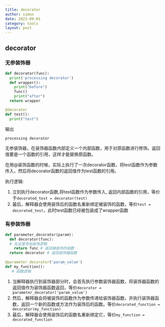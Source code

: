 ```yaml
---
title: decorator
author: simon
date: 2023-09-01
category: tools
layout: post
---
```


## decorator

### 无参装饰器

```python
def decorator(func):
  print('processing decorator')
  def wrapper():
    print("before")
    func()
    print("after")
  return wrapper

@decorator
def test():
  print("test")
```
输出
```
processing decorator
```

无参装饰器，在装饰器函数内部定义一个内部函数，用于对原函数进行修饰。返回值要是一个函数的引用，这样才能替换原函数。

在用@装饰函数的时候，实际上执行了一次decorator函数，将test函数作为参数传入，然后将decorator函数的返回值作为test函数的引用。

执行逻辑:

1. 立刻执行decorator函数,将test函数作为参数传入, 返回内部函数的引用，等价于`decorated_test = decorator(test)`
2. 最后，解释器会使用装饰后的函数名重新绑定被装饰的函数，等价`test = decorated_test`，此时test函数已经被包装成了wrapper函数

### 有参装饰器
```python
def parameter_decorator(param):
  def decorator(func):
  # 在这里添加装饰逻辑
    return func # 返回被装饰的函数
  return decorator # 返回装饰器函数
 
@parameter_decorator('param_value')
def my_function():
   # 函数逻辑

```

1. 当解释器执行到装饰器部分时，会首先执行参数装饰器函数，将装饰器函数的返回值作为装饰器函数返回，等价`decorator = parameter_decorator('param_value')`
2. 然后，解释器会将被装饰的函数作为参数传递给装饰器函数，并执行装饰器函数，返回一个新的函数或方法作为装饰后的函数。等价`decorated_function = decorator(my_function)`
3. 最后，解释器会使用装饰后的函数名重新绑定它，等价`my_function = decorated_function`
